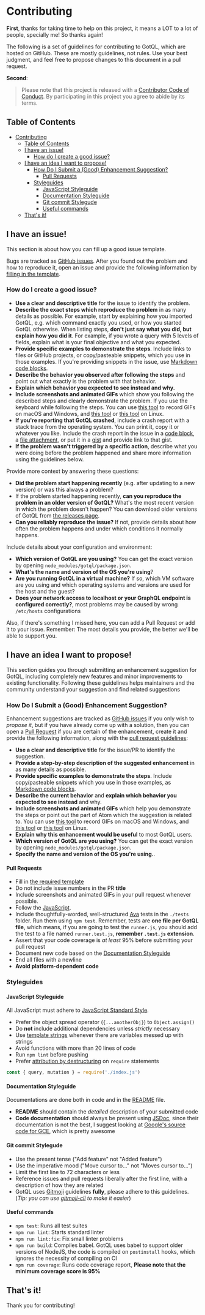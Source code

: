 # Contributing

**First**, thanks for taking time to help on this project, it means a LOT to a lot of people, specially me! So thanks again!

The following is a set of guidelines for contributing to GotQL, which are hosted on GitHub. These are mostly guidelines, not rules. Use your best judgment, and feel free to propose changes to this document in a pull request.

**Second**:

> Please note that this project is released with a [Contributor Code of Conduct](../code-of-conduct.md). By participating in this project you agree to abide by its terms.

## Table of Contents

<!-- TOC -->

- [Contributing](#contributing)
  - [Table of Contents](#table-of-contents)
  - [I have an issue!](#i-have-an-issue)
    - [How do I create a good issue?](#how-do-i-create-a-good-issue)
  - [I have an idea I want to propose!](#i-have-an-idea-i-want-to-propose)
    - [How Do I Submit a (Good) Enhancement Suggestion?](#how-do-i-submit-a-good-enhancement-suggestion)
      - [Pull Requests](#pull-requests)
    - [Styleguides](#styleguides)
      - [JavaScript Styleguide](#javascript-styleguide)
      - [Documentation Styleguide](#documentation-styleguide)
      - [Git commit Stylegude](#git-commit-stylegude)
      - [Useful commands](#useful-commands)
  - [That's it!](#thats-it)

<!-- /TOC -->

## I have an issue!

This section is about how you can fill up a good issue template.

Bugs are tracked as [GitHub issues](https://guides.github.com/features/issues/). After you found out the problem and how to reproduce it, open an issue and provide the following information by [filling in the template](./ISSUE_TEMPLATE.md).

### How do I create a good issue?

* **Use a clear and descriptive title** for the issue to identify the problem.
* **Describe the exact steps which reproduce the problem** in as many details as possible. For example, start by explaining how you imported GotQL, e.g. which command exactly you used, or how you started GotQL otherwise. When listing steps, **don't just say what you did, but explain how you did it**. For example, if you wrote a query with 5 levels of fields, explain what is your final objective and what you expected.
* **Provide specific examples to demonstrate the steps**. Include links to files or GitHub projects, or copy/pasteable snippets, which you use in those examples. If you're providing snippets in the issue, use [Markdown code blocks](https://help.github.com/articles/markdown-basics/#multiple-lines).
* **Describe the behavior you observed after following the steps** and point out what exactly is the problem with that behavior.
* **Explain which behavior you expected to see instead and why.**
* **Include screenshots and animated GIFs** which show you following the described steps and clearly demonstrate the problem. If you use the keyboard while following the steps. You can use [this tool](https://www.cockos.com/licecap/) to record GIFs on macOS and Windows, and [this tool](https://github.com/colinkeenan/silentcast) or [this tool](https://github.com/GNOME/byzanz) on Linux.
* **If you're reporting that GotQL crashed**, include a crash report with a stack trace from the operating system. You can print it, copy it or whatever you like. Include the crash report in the issue in a [code block](https://help.github.com/articles/markdown-basics/#multiple-lines), a [file attachment](https://help.github.com/articles/file-attachments-on-issues-and-pull-requests/), or put it in a [gist](https://gist.github.com/) and provide link to that gist.
* **If the problem wasn't triggered by a specific action**, describe what you were doing before the problem happened and share more information using the guidelines below.

Provide more context by answering these questions:

* **Did the problem start happening recently** (e.g. after updating to a new version) or was this always a problem?
* If the problem started happening recently, **can you reproduce the problem in an older version of GotQL?** What's the most recent version in which the problem doesn't happen? You can download older versions of GotQL from [the releases page](https://github.com/khaosdoctor/gotql/releases).
* **Can you reliably reproduce the issue?** If not, provide details about how often the problem happens and under which conditions it normally happens.

Include details about your configuration and environment:

* **Which version of GotQL are you using?** You can get the exact version by opening `node_modules/gotql/package.json`.
* **What's the name and version of the OS you're using**?
* **Are you running GotQL in a virtual machine?** If so, which VM software are you using and which operating systems and versions are used for the host and the guest?
* **Does your network access to localhost or your GraphQL endpoint is configured correctly?**, most problems may be caused by wrong `/etc/hosts` configurations

Also, if there's something I missed here, you can add a Pull Request _or_ add it to your issue. Remember: The most details you provide, the better we'll be able to support you.

## I have an idea I want to propose!

This section guides you through submitting an enhancement suggestion for GotQL, including completely new features and minor improvements to existing functionality. Following these guidelines helps maintainers and the community understand your suggestion and find related suggestions

### How Do I Submit a (Good) Enhancement Suggestion?

Enhancement suggestions are tracked as [GitHub issues](https://guides.github.com/features/issues/) if you only wish to _propose it_, but if you have already come up with a solution, then you can open a [Pull Request](https://help.github.com/articles/about-pull-requests/) if you are certain of the enhancement, create it and provide the following information, along with the [pull request guidelines](#pull-requests):

* **Use a clear and descriptive title** for the issue/PR to identify the suggestion.
* **Provide a step-by-step description of the suggested enhancement** in as many details as possible.
* **Provide specific examples to demonstrate the steps**. Include copy/pasteable snippets which you use in those examples, as [Markdown code blocks](https://help.github.com/articles/markdown-basics/#multiple-lines).
* **Describe the current behavior** and **explain which behavior you expected to see instead** and why.
* **Include screenshots and animated GIFs** which help you demonstrate the steps or point out the part of Atom which the suggestion is related to. You can use [this tool](https://www.cockos.com/licecap/) to record GIFs on macOS and Windows, and [this tool](https://github.com/colinkeenan/silentcast) or [this tool](https://github.com/GNOME/byzanz) on Linux.
* **Explain why this enhancement would be useful** to most GotQL users.
* **Which version of GotQL are you using?** You can get the exact version by opening `node_modules/gotql/package.json`.
* **Specify the name and version of the OS you're using.**.

#### Pull Requests

* Fill in [the required template](PULL_REQUEST_TEMPLATE.md)
* Do not include issue numbers in the PR **title**
* Include screenshots and animated GIFs in your pull request whenever possible.
* Follow the [JavaScript](#javascript-styleguide).
* Include thoughtfully-worded, well-structured [Ava](https://github.com/avajs/ava) tests in the `./tests` folder. Run them using `npm test`. Remember, tests are __one file per GotQL file__, which means, if you are going to test the `runner.js`, you should add the test to a file named `runner.test.js`, **remember `.test.js` extension**.
* Assert that your code coverage is _at least_ 95% before submitting your pull request
* Document new code based on the [Documentation Styleguide](#documentation-styleguide)
* End all files with a newline
* **Avoid platform-dependent code**

### Styleguides

#### JavaScript Styleguide

All JavaScript must adhere to [JavaScript Standard Style](https://standardjs.com/).

* Prefer the object spread operator (`{...anotherObj}`) to `Object.assign()`
* Do **not** include additional dependencies unless _strictly_ necessary
* Use [template strings](https://developer.mozilla.org/docs/Web/JavaScript/Reference/template_strings) whenever there are variables messed up with strings
* Avoid functions with more than 20 lines of code
* Run `npm lint` before pushing
* Prefer [attribution by destructuring](https://developer.mozilla.org/docs/Web/JavaScript/Reference/Operators/Atribuicao_via_desestruturacao) on `require` statements

```js
const { query, mutation } = require('./index.js')
```

#### Documentation Styleguide

Documentations are done both in code and in the [README](../README.md) file.

- **README** should contain the _detailed_ description of your submitted code
- **Code documentation** should always be present using [JSDoc](usejsdoc.org), since their documentation is not the best, I suggest looking at [Google's source code for GCE](https://github.com/googleapis/nodejs-bigquery/blob/master/src/dataset.js), which is pretty awesome

#### Git commit Stylegude

* Use the present tense ("Add feature" not "Added feature")
* Use the imperative mood ("Move cursor to..." not "Moves cursor to...")
* Limit the first line to 72 characters or less
* Reference issues and pull requests liberally after the first line, with a description of how they are related
* GotQL uses [Gitmoji](https://github.com/carloscuesta/gitmoji/) guidelines **fully**, please adhere to this guidelines. (_Tip: you can use [gitmoji-cli](https://github.com/carloscuesta/gitmoji-cli) to make it easier_)

#### Useful commands

* `npm test`: Runs all test suites
* `npm run lint`: Starts standard linter
* `npm run lint:fix`: Fix small linter problems
* `npm run build`: Compiles babel. GotQL uses babel to support older versions of NodeJS, the code is compiled on `postinstall` hooks, which ignores the necessity of compiling on CI
* `npm run coverage`: Runs code coverage report, **Please note that the minimum coverage score is 95%**

## That's it!

Thank you for contributing!